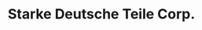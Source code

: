 ---
title: "Starke Deutsche Teile Corp."
url: /quezon-city/starke-deutsche-teile-corp/
shop: Autoteile
---